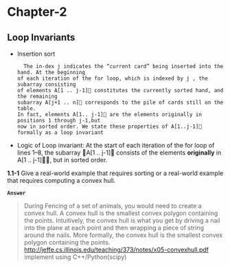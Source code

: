 # Chapter-2

## Loop Invariants
  - Insertion sort

          The in-dex j indicates the “current card” being inserted into the hand. At the beginning
        of each iteration of the for loop, which is indexed by j , the subarray consisting
        of elements A[1 .. j-1] constitutes the currently sorted hand, and the remaining
        subarray A[j+1 .. n] corresponds to the pile of cards still on the table.
        In fact, elements A[1.. j-1] are the elements originally in positions 1 through j-1,but
        now in sorted order. We state these properties of A[1..j-1] formally as a loop invariant
  - Logic of Loop invariant:
        At the start of each iteration of the for loop of lines 1–8, the subarray
        A[1 .. j-1] consists of the elements **originally** in A[1 .. j-1], but in sorted order.

**1.1-1**
Give a real-world example that requires sorting or a real-world example that requires computing a convex hull.

**`Answer`**
>During Fencing of a set of animals, you would need to create a convex hull. A convex hull is the smallest convex polygon containing the points. Intuitively, the convex hull is what you get by driving a nail into the plane at each point
and then wrapping a piece of string around the nails. More formally, the convex hull is the smallest
convex polygon containing the points.
http://jeffe.cs.illinois.edu/teaching/373/notes/x05-convexhull.pdf
implement using C++/Python(scipy)
